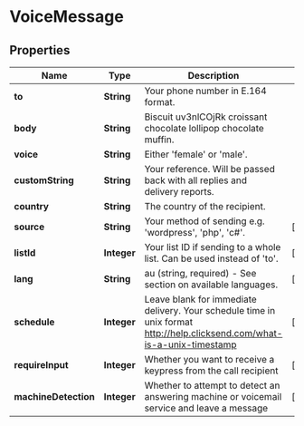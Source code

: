 
# VoiceMessage

## Properties
Name | Type | Description | Notes
------------ | ------------- | ------------- | -------------
**to** | **String** | Your phone number in E.164 format. | 
**body** | **String** | Biscuit uv3nlCOjRk croissant chocolate lollipop chocolate muffin. | 
**voice** | **String** | Either &#39;female&#39; or &#39;male&#39;. | 
**customString** | **String** | Your reference. Will be passed back with all replies and delivery reports. | 
**country** | **String** | The country of the recipient. | 
**source** | **String** | Your method of sending e.g. &#39;wordpress&#39;, &#39;php&#39;, &#39;c#&#39;. |  [optional]
**listId** | **Integer** | Your list ID if sending to a whole list. Can be used instead of &#39;to&#39;. |  [optional]
**lang** | **String** | au (string, required) - See section on available languages. |  [optional]
**schedule** | **Integer** | Leave blank for immediate delivery. Your schedule time in unix format http://help.clicksend.com/what-is-a-unix-timestamp |  [optional]
**requireInput** | **Integer** | Whether you want to receive a keypress from the call recipient |  [optional]
**machineDetection** | **Integer** | Whether to attempt to detect an answering machine or voicemail service and leave a message |  [optional]



